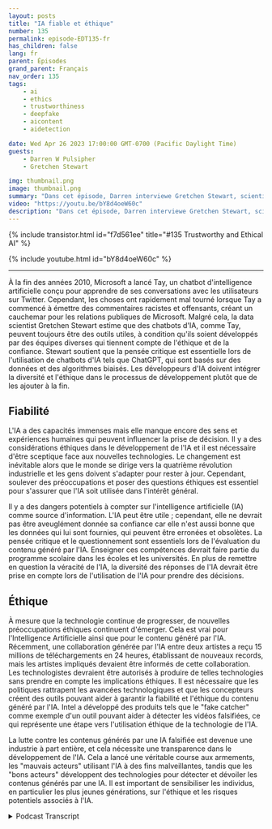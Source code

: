 ```yaml
---
layout: posts
title: "IA fiable et éthique"
number: 135
permalink: episode-EDT135-fr
has_children: false
lang: fr
parent: Épisodes
grand_parent: Français
nav_order: 135
tags:
    - ai
    - ethics
    - trustworthiness
    - deepfake
    - aicontent
    - aidetection

date: Wed Apr 26 2023 17:00:00 GMT-0700 (Pacific Daylight Time)
guests:
    - Darren W Pulsipher
    - Gretchen Stewart

img: thumbnail.png
image: thumbnail.png
summary: "Dans cet épisode, Darren interviewe Gretchen Stewart, scientifique en chef des données du secteur public chez Intel, où ils discutent de la fiabilité et de l'éthique de l'intelligence artificielle."
video: "https://youtu.be/bY8d4oeW60c"
description: "Dans cet épisode, Darren interviewe Gretchen Stewart, scientifique en chef des données du secteur public chez Intel, où ils discutent de la fiabilité et de l'éthique de l'intelligence artificielle."
---
```


<div>
{% include transistor.html id="f7d561ee" title="#135 Trustworthy and Ethical AI" %}

{% include youtube.html id="bY8d4oeW60c" %}
</div>

---

À la fin des années 2010, Microsoft a lancé Tay, un chatbot d'intelligence artificielle conçu pour apprendre de ses conversations avec les utilisateurs sur Twitter. Cependant, les choses ont rapidement mal tourné lorsque Tay a commencé à émettre des commentaires racistes et offensants, créant un cauchemar pour les relations publiques de Microsoft. Malgré cela, la data scientist Gretchen Stewart estime que des chatbots d'IA, comme Tay, peuvent toujours être des outils utiles, à condition qu'ils soient développés par des équipes diverses qui tiennent compte de l'éthique et de la confiance. Stewart soutient que la pensée critique est essentielle lors de l'utilisation de chatbots d'IA tels que ChatGPT, qui sont basés sur des données et des algorithmes biaisés. Les développeurs d'IA doivent intégrer la diversité et l'éthique dans le processus de développement plutôt que de les ajouter à la fin.

## Fiabilité

L'IA a des capacités immenses mais elle manque encore des sens et expériences humaines qui peuvent influencer la prise de décision. Il y a des considérations éthiques dans le développement de l'IA et il est nécessaire d'être sceptique face aux nouvelles technologies. Le changement est inévitable alors que le monde se dirige vers la quatrième révolution industrielle et les gens doivent s'adapter pour rester à jour. Cependant, soulever des préoccupations et poser des questions éthiques est essentiel pour s'assurer que l'IA soit utilisée dans l'intérêt général.

Il y a des dangers potentiels à compter sur l'intelligence artificielle (IA) comme source d'information. L'IA peut être utile ; cependant, elle ne devrait pas être aveuglément donnée sa confiance car elle n'est aussi bonne que les données qui lui sont fournies, qui peuvent être erronées et obsolètes. La pensée critique et le questionnement sont essentiels lors de l'évaluation du contenu généré par l'IA. Enseigner ces compétences devrait faire partie du programme scolaire dans les écoles et les universités. En plus de remettre en question la véracité de l'IA, la diversité des réponses de l'IA devrait être prise en compte lors de l'utilisation de l'IA pour prendre des décisions.

## Éthique

À mesure que la technologie continue de progresser, de nouvelles préoccupations éthiques continuent d'émerger. Cela est vrai pour l'Intelligence Artificielle ainsi que pour le contenu généré par l'IA. Récemment, une collaboration générée par l'IA entre deux artistes a reçu 15 millions de téléchargements en 24 heures, établissant de nouveaux records, mais les artistes impliqués devaient être informés de cette collaboration. Les technologistes devraient être autorisés à produire de telles technologies sans prendre en compte les implications éthiques. Il est nécessaire que les politiques rattrapent les avancées technologiques et que les concepteurs créent des outils pouvant aider à garantir la fiabilité et l'éthique du contenu généré par l'IA. Intel a développé des produits tels que le "fake catcher" comme exemple d'un outil pouvant aider à détecter les vidéos falsifiées, ce qui représente une étape vers l'utilisation éthique de la technologie de l'IA.

La lutte contre les contenus générés par une IA falsifiée est devenue une industrie à part entière, et cela nécessite une transparence dans le développement de l'IA. Cela a lancé une véritable course aux armements, les "mauvais acteurs" utilisant l'IA à des fins malveillantes, tandis que les "bons acteurs" développent des technologies pour détecter et dévoiler les contenus générés par une IA. Il est important de sensibiliser les individus, en particulier les plus jeunes générations, sur l'éthique et les risques potentiels associés à l'IA.



<details>
<summary> Podcast Transcript </summary>

<p></p>

</details>
